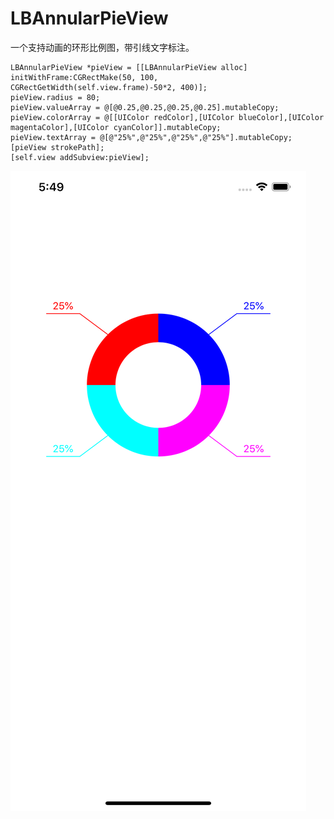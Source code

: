 # LBAnnularPieView
一个支持动画的环形比例图，带引线文字标注。
```ObjC
LBAnnularPieView *pieView = [[LBAnnularPieView alloc] initWithFrame:CGRectMake(50, 100, CGRectGetWidth(self.view.frame)-50*2, 400)];
pieView.radius = 80;
pieView.valueArray = @[@0.25,@0.25,@0.25,@0.25].mutableCopy;
pieView.colorArray = @[[UIColor redColor],[UIColor blueColor],[UIColor magentaColor],[UIColor cyanColor]].mutableCopy;
pieView.textArray = @[@"25%",@"25%",@"25%",@"25%"].mutableCopy;
[pieView strokePath];
[self.view addSubview:pieView];
```
![](https://github.com/A1129434577/LBAnnularPieView/blob/master/LBAnnularPieView.png?raw=true)
